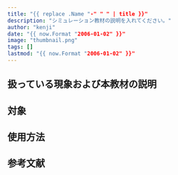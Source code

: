 ```yaml
---
title: "{{ replace .Name "-" " " | title }}"
description: "シミュレーション教材の説明を入れてください。"
author: "kenji"
date: "{{ now.Format "2006-01-02" }}"
image: "thumbnail.png"
tags: []
lastmod: "{{ now.Format "2006-01-02" }}"
---
```


## 扱っている現象および本教材の説明

## 対象

## 使用方法

## 参考文献
